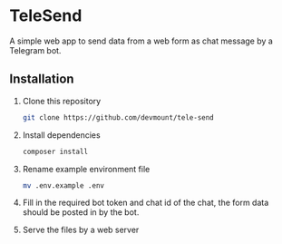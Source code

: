 # TeleSend

A simple web app to send data from a web form as chat message by a Telegram bot.

## Installation

1. Clone this repository

    ```bash
    git clone https://github.com/devmount/tele-send
    ```

2. Install dependencies

    ```bash
    composer install
    ```

3. Rename example environment file

    ```bash
    mv .env.example .env
    ```

4. Fill in the required bot token and chat id of the chat, the form data should be posted in by the bot.
5. Serve the files by a web server
